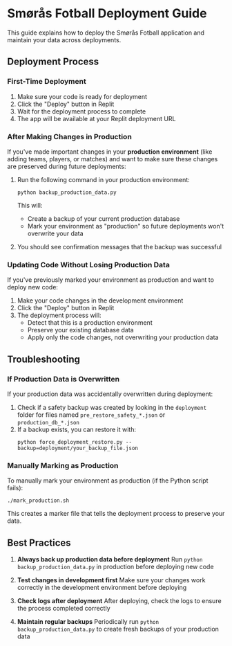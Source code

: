 # Smørås Fotball Deployment Guide

This guide explains how to deploy the Smørås Fotball application and maintain your data across deployments.

## Deployment Process

### First-Time Deployment

1. Make sure your code is ready for deployment
2. Click the "Deploy" button in Replit
3. Wait for the deployment process to complete
4. The app will be available at your Replit deployment URL

### After Making Changes in Production

If you've made important changes in your **production environment** (like adding teams, players, or matches) and want to make sure these changes are preserved during future deployments:

1. Run the following command in your production environment:
   ```
   python backup_production_data.py
   ```
   This will:
   - Create a backup of your current production database
   - Mark your environment as "production" so future deployments won't overwrite your data

2. You should see confirmation messages that the backup was successful

### Updating Code Without Losing Production Data

If you've previously marked your environment as production and want to deploy new code:

1. Make your code changes in the development environment
2. Click the "Deploy" button in Replit
3. The deployment process will:
   - Detect that this is a production environment
   - Preserve your existing database data
   - Apply only the code changes, not overwriting your production data

## Troubleshooting

### If Production Data is Overwritten

If your production data was accidentally overwritten during deployment:

1. Check if a safety backup was created by looking in the `deployment` folder for files named `pre_restore_safety_*.json` or `production_db_*.json`
2. If a backup exists, you can restore it with:
   ```
   python force_deployment_restore.py --backup=deployment/your_backup_file.json
   ```

### Manually Marking as Production

To manually mark your environment as production (if the Python script fails):

```
./mark_production.sh
```

This creates a marker file that tells the deployment process to preserve your data.

## Best Practices

1. **Always back up production data before deployment**
   Run `python backup_production_data.py` in production before deploying new code

2. **Test changes in development first**
   Make sure your changes work correctly in the development environment before deploying

3. **Check logs after deployment**
   After deploying, check the logs to ensure the process completed correctly

4. **Maintain regular backups**
   Periodically run `python backup_production_data.py` to create fresh backups of your production data